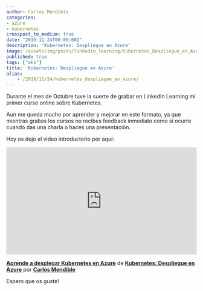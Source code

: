 ```yaml
---
author: Carlos Mendible
categories:
- azure
- kubernetes
crosspost_to_medium: true
date: "2019-11-24T00:00:00Z"
description: 'Kubernetes: Despliegue en Azure'
image: /assets/img/posts/linkedin_learning/Kubernetes_Despliegue_en_Azure.png
published: true
tags: ["aks"]
title: 'Kubernetes: Despliegue en Azure'
alias: 
    - /2019/11/24/kubernetes_despliegue_en_azure/
---
```


Durante el mes de Octubre tuve la suerte de grabar en LinkedIn Learning mi primer curso online sobre Kubernetes. 

Aun me queda mucho por aprender y mejorar en este formato, ya que mientras grabas los cursos no recibes feedback inmediato como sí ocurre cuando das una charla o haces una presentación.

Hoy os dejo el video introductorio por aquí:

<div style="position:relative;height:0;padding-bottom:56.25%"><iframe width="640" height="360" src="https://www.linkedin.com/learning/embed/kubernetes-despliegue-en-azure/aprende-a-desplegar-kubernetes-en-azure?claim=AQHHmMg2I1Gt9QAAAW6eEqUnoPyGuU_0z8q6mCr0E06K8UzawJqRB84KPKs8EmpqeqJRiWScVFlAFSXCxxG4i_MEVhhfUrmm0V3M71bMtU__k8g2cnjqqlVpbf002Gf2u9_JKOkCCeSrkJFgdzM_JGOee-dtGZHmYL3Akcw9lJxQADNOFfO7iwgyRUf5t17EXlTunyDL2Dz6mYKwb4gHw7DU5-6hubeERlneXe7FOCE9yjOjUvl2p93zJiGiEuqE8951Pl8yUGUXALLFsRNwsgvx6EI2MXtNa6riq7FgsRKLT1nQo0dE-BvQMuZrF8w5xPNo6geOou090t9hGCbo9KNwePAkIv2-Jl6wdQnkeuQm0EBuC_7lEViX2CQC7FCs3unGtlllZ2C155TlGO6VfDD0w_SPDDVcCfnZQQe_oLo8DFIAkbOGBNjeMZ0bswPemokjzBULQxmDnTRP4tp3mMlQMDqxGDuFwFqGvYQe1BaQissfaYBYt6D-V3DRGn-2WjCLUz-5bbauahE0mWs6s-dFUg4p42wmrR5aFiG0iThgarOP16Ea8rmNnBV1GWA43C3w8MrCQjCuWVvFTssVsfgK9G3NEfHXhy6S3id0dLxreQH6zqOrF0pjsEBYJIoHbUyAOkdzEi7wzW2wuP4MxDKPXkktXfX5VrqUnyXckoIjQf0O6Zfpt8kpp-49N6aTu82OjJrIBYm0HMM49mfoGPa17ufznfDjLlgNJ-NMG3F_Jjo" mozallowfullscreen="true" webkitallowfullscreen="true" allowfullscreen="true" frameborder="0" style="position:absolute;width:100%;height:100%;left:0"></iframe></div><p><strong><a href="https://www.linkedin.com/learning/kubernetes-despliegue-en-azure/aprende-a-desplegar-kubernetes-en-azure?trk=embed_lil" title="Aprende a desplegar Kubernetes en Azure">Aprende a desplegar Kubernetes en Azure</a></strong> de <strong><a href="https://www.linkedin.com/learning/kubernetes-despliegue-en-azure?trk=embed_lil" title="Comienza tu andadura en el mundo de Azure Kubernetes Service con este curso. Al terminar estarás preparado para trabajar de manera efectiva con este servicio y dar el salto a un nivel más avanzado.">Kubernetes: Despliegue en Azure</a></strong> por <strong><a href="https://www.linkedin.com/learning/instructors/carlos-mendible?trk=embed_lil">Carlos Mendible</a></strong></p>

Espero que os guste!